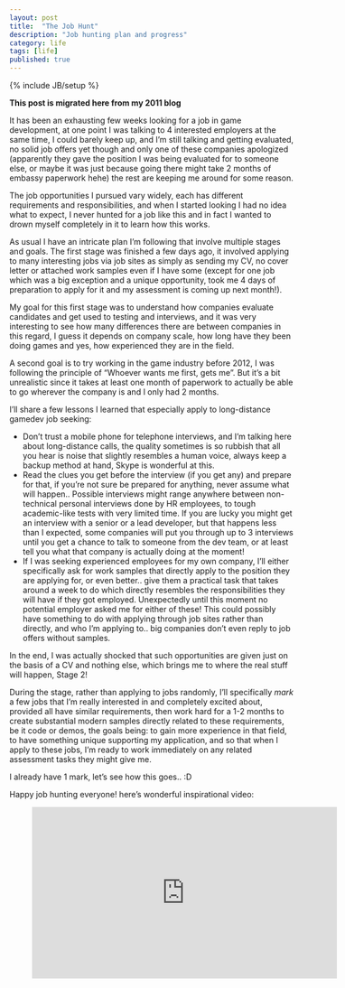 ```yaml
---
layout: post
title:  "The Job Hunt"
description: "Job hunting plan and progress"
category: life
tags: [life]
published: true
---
```


{% include JB/setup %}

**This post is migrated here from my 2011 blog**

It has been an exhausting few weeks looking for a job in game development, at one point I was talking to 4 interested employers at the same time, I could barely keep up, and I’m still talking and getting evaluated, no solid job offers yet though and only one of these companies apologized (apparently they gave the position I was being evaluated for to someone else, or maybe it was just because going there might take 2 months of embassy paperwork hehe) the rest are keeping me around for some reason.

The job opportunities I pursued vary widely, each has different requirements and responsibilities, and when I started looking I had no idea what to expect, I never hunted for a job like this and in fact I wanted to drown myself completely in it to learn how this works.

As usual I have an intricate plan I’m following that involve multiple stages and goals. The first stage was finished a few days ago, it involved applying to many interesting jobs via job sites as simply as sending my CV, no cover letter or attached work samples even if I have some (except for one job which was a big exception and a unique opportunity, took me 4 days of preparation to apply for it and my assessment is coming up next month!).

My goal for this first stage was to understand how companies evaluate candidates and get used to testing and interviews, and it was very interesting to see how many differences there are between companies in this regard, I guess it depends on company scale, how long have they been doing games and yes, how experienced they are in the field.

A second goal is to try working in the game industry before 2012, I was following the principle of “Whoever wants me first, gets me”. But it’s a bit unrealistic since it takes at least one month of paperwork to actually be able to go wherever the company is and I only had 2 months.

I’ll share a few lessons I learned that especially apply to long-distance gamedev job seeking:

* Don’t trust a mobile phone for telephone interviews, and I’m talking here about long-distance calls, the quality sometimes is so rubbish that all you hear is noise that slightly resembles a human voice, always keep a backup method at hand, Skype is wonderful at this.
* Read the clues you get before the interview (if you get any) and prepare for that, if you’re not sure be prepared for anything, never assume what will happen.. Possible interviews might range anywhere between non-technical personal interviews done by HR employees, to tough academic-like tests with very limited time. If you are lucky you might get an interview with a senior or a lead developer, but that happens less than I expected, some companies will put you through up to 3 interviews until you get a chance to talk to someone from the dev team, or at least tell you what that company is actually doing at the moment!
* If I was seeking experienced employees for my own company, I’ll either specifically ask for work samples that directly apply to the position they are applying for, or even better.. give them a practical task that takes around a week to do which directly resembles the responsibilities they will have if they got employed. Unexpectedly until this moment no potential employer asked me for either of these! This could possibly have something to do with applying through job sites rather than directly, and who I’m applying to.. big companies don’t even reply to job offers without samples.

In the end, I was actually shocked that such opportunities are given just on the basis of a CV and nothing else, which brings me to where the real stuff will happen, Stage 2!

During the stage, rather than applying to jobs randomly, I’ll specifically *mark* a few jobs that I’m really interested in and completely excited about, provided all have similar requirements, then work hard for a 1-2 months to create substantial modern samples directly related to these requirements, be it code or demos, the goals being: to gain more experience in that field, to have something unique supporting my application, and so that when I apply to these jobs, I’m ready to work immediately on any related assessment tasks they might give me.

I already have 1 mark, let’s see how this goes.. :D

Happy job hunting everyone! here’s wonderful inspirational video:

<figure class="video_container">
	<iframe width="540" height="304" src="https://www.youtube.com/embed/QDmt_t6umoY" frameborder="0" allowfullscreen></iframe>
</figure>
